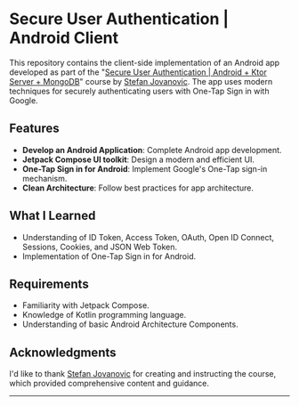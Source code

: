 # Secure User Authentication | Android Client

This repository contains the client-side implementation of an Android app developed as part of the "[Secure User Authentication | Android + Ktor Server + MongoDB](https://www.udemy.com/course/secure-user-authentication-android-ktor-server-mongodb/)" course by [Stefan Jovanovic](https://www.udemy.com/user/432ccf97-0b71-49ed-bb6f-2fe606116148/). The app uses modern techniques for securely authenticating users with One-Tap Sign in with Google.

## Features

- **Develop an Android Application**: Complete Android app development.
- **Jetpack Compose UI toolkit**: Design a modern and efficient UI.
- **One-Tap Sign in for Android**: Implement Google's One-Tap sign-in mechanism.
- **Clean Architecture**: Follow best practices for app architecture.

## What I Learned

- Understanding of ID Token, Access Token, OAuth, Open ID Connect, Sessions, Cookies, and JSON Web Token.
- Implementation of One-Tap Sign in for Android.

## Requirements

- Familiarity with Jetpack Compose.
- Knowledge of Kotlin programming language.
- Understanding of basic Android Architecture Components.

## Acknowledgments

I'd like to thank [Stefan Jovanovic](https://www.udemy.com/user/432ccf97-0b71-49ed-bb6f-2fe606116148/) for creating and instructing the course, which provided comprehensive content and guidance.

---

